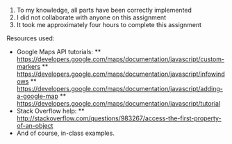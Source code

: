 1) To my knowledge, all parts have been correctly implemented
2) I did not collaborate with anyone on this assignment
3) It took me approximately four hours to complete this assignment

Resources used: 
* Google Maps API tutorials:
** https://developers.google.com/maps/documentation/javascript/custom-markers
** https://developers.google.com/maps/documentation/javascript/infowindows
** https://developers.google.com/maps/documentation/javascript/adding-a-google-map
** https://developers.google.com/maps/documentation/javascript/tutorial
* Stack Overflow help:
** http://stackoverflow.com/questions/983267/access-the-first-property-of-an-object
* And of course, in-class examples.